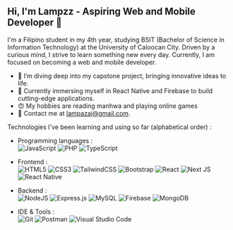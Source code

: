 ## Hi, I'm Lampzz - Aspiring Web and Mobile Developer 👋

I'm a Filipino student in my 4th year, studying BSIT (Bachelor of Science in Information Technology) at the University of Caloocan City. Driven by a curious mind, I strive to learn something new every day. Currently, I am focused on becoming a web and mobile developer.

- 🔭 I’m diving deep into my capstone project, bringing innovative ideas to life.
- 🌱 Currently immersing myself in React Native and Firebase to build cutting-edge applications.
- 😍 My hobbies are reading manhwa and playing online games
- 💌 Contact me at [lampazaj@gmail.com](mailto:lampazaj@gmail.com).


Technologies I've been learning and using so far (alphabetical order) :

- Programming languages : <br />
  ![JavaScript](https://img.shields.io/badge/javascript-%23323330.svg?style=flat&logo=javascript&logoColor=%23F7DF1E)
  ![PHP](https://img.shields.io/badge/php-%23777BB4.svg?style=flat&logo=php&logoColor=white)
  ![TypeScript](https://img.shields.io/badge/typescript-%23007ACC.svg?style=flat&logo=typescript&logoColor=white)

- Frontend : <br />
  ![HTML5](https://img.shields.io/badge/html5-%23E34F26.svg?style=flat&logo=html5&logoColor=white)
  ![CSS3](https://img.shields.io/badge/css3-%231572B6.svg?style=flat&logo=css3&logoColor=white)
  ![TailwindCSS](https://img.shields.io/badge/tailwindcss-%2338B2AC.svg?style=flat&logo=tailwind-css&logoColor=white)
  ![Bootstrap](https://img.shields.io/badge/bootstrap-%238511FA.svg?style=flat&logo=bootstrap&logoColor=white)
  ![React](https://img.shields.io/badge/react-%2320232a.svg?style=flat&logo=react&logoColor=%2361DAFB)
  ![Next JS](https://img.shields.io/badge/Next-black?style=flat&logo=next.js&logoColor=white)
  ![React Native](https://img.shields.io/badge/react_native-%2320232a.svg?style=flat&logo=react&logoColor=%2361DAFB)

- Backend : <br />
  ![NodeJS](https://img.shields.io/badge/node.js-6DA55F?style=flat&logo=node.js&logoColor=white)
  ![Express.js](https://img.shields.io/badge/express.js-%23404d59.svg?style=flat&logo=express&logoColor=%2361DAFB)
  ![MySQL](https://img.shields.io/badge/mysql-4479A1.svg?style=flat&logo=mysql&logoColor=white)
  ![Firebase](https://img.shields.io/badge/firebase-%23039BE5.svg?style=flat&logo=firebase)
  ![MongoDB](https://img.shields.io/badge/MongoDB-%234ea94b.svg?style=flat&logo=mongodb&logoColor=white)

- IDE & Tools : <br />
  ![Git](https://img.shields.io/badge/git-%23F05033.svg?style=flat&logo=git&logoColor=white)
  ![Postman](https://img.shields.io/badge/Postman-FF6C37?style=flat&logo=postman&logoColor=white)
  ![Visual Studio Code](https://img.shields.io/badge/VS%20Code-%23007ACC.svg?style=flat&logo=visual-studio-code&logoColor=white)

